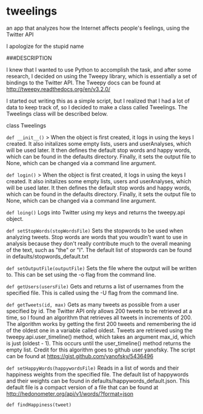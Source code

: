 # tweelings
an app that analyzes how the Internet affects people's feelings, using the Twitter API

I apologize for the stupid name

###DESCRIPTION

I knew that I wanted to use Python to accomplish the task, and after some research, I decided 
on using the Tweepy library, which is essentially a set of bindings to the Twitter API.
The Tweepy docs can be found at http://tweepy.readthedocs.org/en/v3.2.0/

I started out writing this as a simple script, but I realized that I had a lot of data to keep track of, so I decided to make a class called Tweelings. The Tweelings class will be described below.

class Tweelings

   `def __init__()`
      > When the object is first created, it logs in using the keys I created. It also initalizes some empty lists, users and userAnalyses, which will be used later. It then defines the default stop words and happy words, which can be found in the defaults directory. Finally, it sets the output file to None, which can be changed via a command line argument. 

   `def login()`
      > When the object is first created, it logs in using the keys I created. It also initalizes some empty lists, users and userAnalyses, which will be used later. It then defines the default stop words and happy words, which can be found in the defaults directory. Finally, it sets the output file to None, which can be changed via a command line argument. 

   `def loing()`
      Logs into Twitter using my keys and returns the tweepy.api object.

   `def setStopWords(stopWordsFile)`
      Sets the stopwords to be used when analyzing tweets. Stop words are words that you woudln't want to use in analysis because they don't really contribute much to the overall meaning of the text, such as "the" or "I". The default list of stopwords can be found in defaults/stopwords_default.txt

   `def setOutputFile(outputFile)`
      Sets the file where the output will be written to. This can be set using the -o flag from the command line.

   `def getUsers(usersFile)`
      Gets and returns a list of usernames from the specified file. This is called using the -U flag from the command line.

   `def getTweets(id, max)`
      Gets as many tweets as possible from a user specified by id. The Twitter API only allows 200 tweets to be retrieved at a time, so I found an algorithm that retrieves all tweets in increments of 200. The algorithm works by getting the first 200 tweets and remembering the id of the oldest one in a variable called oldest. Tweets are retrieved using the
      tweepy.api.user_timeline() method, which takes an argument max_id, which is just
      (oldest - 1). This occurs until the user_timeline() method returns the empty list.
      Credit for this algorithm goes to github user yanofsky.
      The script can be found at https://gist.github.com/yanofsky/5436496

   `def setHappyWords(happywordsFile)`
      Reads in a list of words and their happiness weights from the specified file. The default list of happywords and their weights can be found in defaults/happywords_default.json. This default file is a compact version of a file that can be found at
      http://hedonometer.org/api/v1/words/?format=json

   `def findHappiness(tweet)`
